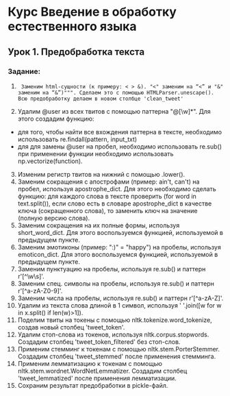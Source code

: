 # Курс Введение в обработку естественного языка

## Урок 1. Предобработка текста

### Задание:
1.      Заменим html-сущности (к примеру: < > &). "<" заменим на “<” и "&" заменим на “&”)""". Сделаем это с помощью HTMLParser.unescape(). Всю предобработку делаем в новом столбце 'clean_tweet'
2.	Удалим @user из всех твитов с помощью паттерна "@[\w]*". Для этого создадим функцию:
*	для того, чтобы найти все вхождения паттерна в тексте, необходимо использовать re.findall(pattern, input_txt)
*	для для замены @user на пробел, необходимо использовать re.sub() при применении функции необходимо использовать np.vectorize(function).
3.	Изменим регистр твитов на нижний с помощью .lower().
4.	Заменим сокращения с апострофами (пример: ain't, can't) на пробел, используя apostrophe_dict. Для этого необходимо сделать функцию: для каждого слова в тексте проверить (for word in text.split()), если слово есть в словаре apostrophe_dict в качестве ключа (сокращенного слова), то заменить ключ на значение (полную версию слова).
5.	Заменим сокращения на их полные формы, используя short_word_dict. Для этого воспользуемся функцией, используемой в предыдущем пункте.
6.	Заменим эмотиконы (пример: ":)" = "happy") на пробелы, используя emoticon_dict. Для этого воспользуемся функцией, используемой в предыдущем пункте.
7.	Заменим пунктуацию на пробелы, используя re.sub() и паттерн r'[^\w\s]'.
8.	Заменим спец. символы на пробелы, используя re.sub() и паттерн r'[^a-zA-Z0-9]'.
9.	Заменим числа на пробелы, используя re.sub() и паттерн r'[^a-zA-Z]'.
10.	Удалим из текста слова длиной в 1 символ, используя ' '.join([w for w in x.split() if len(w)>1]).
11.	Поделим твиты на токены с помощью nltk.tokenize.word_tokenize, создав новый столбец 'tweet_token'.
12.	Удалим стоп-слова из токенов, используя nltk.corpus.stopwords. Создадим столбец 'tweet_token_filtered' без стоп-слов.
13.	Применим стемминг к токенам с помощью nltk.stem.PorterStemmer. Создадим столбец 'tweet_stemmed' после применения стемминга.
14.	Применим лемматизацию к токенам с помощью nltk.stem.wordnet.WordNetLemmatizer. Создадим столбец 'tweet_lemmatized' после применения лемматизации.
15.	Сохраним результат предобработки в pickle-файл.

